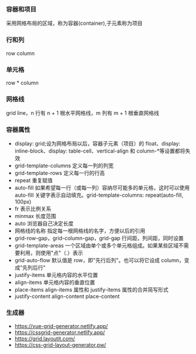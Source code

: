 ### 容器和项目

采用网格布局的区域，称为容器(container),子元素称为项目

### 行和列

row column

### 单元格

row \* column

### 网格线

grid line，n 行有 n + 1 根水平网格线，m 列有 m + 1 根垂直网格线

### 容器属性

- display: grid;设为网格布局以后，容器子元素（项目）的 float、display: inline-block、display: table-cell、vertical-align 和 column-\*等设置都将失效
- grid-template-columns 定义每一列的列宽
- grid-template-rows 定义每一行的行高
- repeat 重复赋值
- auto-fill 如果希望每一行（或每一列）容纳尽可能多的单元格，这时可以使用 auto-fill 关键字表示自动填充。grid-template-columns: repeat(auto-fill, 100px)
- fr 表示比例关系
- minmax 长度范围
- auto 浏览器自己决定长度
- 网格线的名称 指定每一根网格线的名字，方便以后的引用
- grid-row-gap，grid-column-gap，grid-gap 行间距，列间距，同时设置
- grid-template-areas 一个区域由单个或多个单元格组成。如果某些区域不需要利用，则使用"点"（.）表示
- grid-auto-flow 默认值是 row，即"先行后列"。也可以将它设成 column，变成"先列后行"
- justify-items 单元格内容的水平位置
- align-items 单元格内容的垂直位置
- place-items align-items 属性和 justify-items 属性的合并简写形式
- justify-content align-content place-content

### 生成器

- https://vue-grid-generator.netlify.app/
- https://cssgrid-generator.netlify.app/
- https://grid.layoutit.com/
- https://css-grid-layout-generator.pw/

